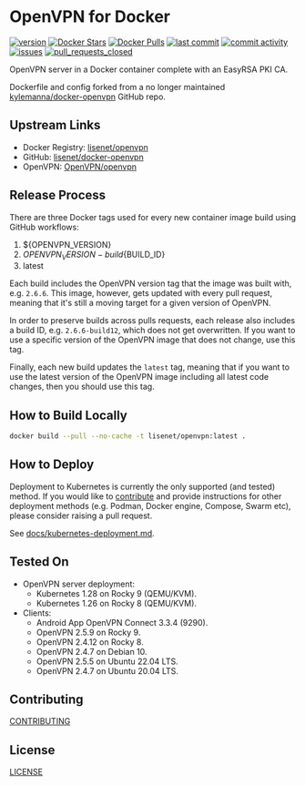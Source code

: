 # OpenVPN for Docker

[![version](https://img.shields.io/github/manifest-json/v/lisenet/docker-openvpn?label=OpenVPN)](https://github.com/lisenet/docker-openvpn/blob/master/manifest.json)
[![Docker Stars](https://img.shields.io/docker/stars/lisenet/openvpn.svg)](https://hub.docker.com/r/lisenet/openvpn/)
[![Docker Pulls](https://img.shields.io/docker/pulls/lisenet/openvpn.svg)](https://hub.docker.com/r/lisenet/openvpn/)
[![last commit](https://img.shields.io/github/last-commit/lisenet/docker-openvpn)](https://github.com/lisenet/docker-openvpn/commits/master)
[![commit activity](https://img.shields.io/github/commit-activity/y/lisenet/docker-openvpn)](https://github.com/lisenet/docker-openvpn/commits/master)
[![issues](https://img.shields.io/github/issues/lisenet/docker-openvpn)](https://github.com/lisenet/docker-openvpn/issues)
[![pull_requests_closed](https://img.shields.io/github/issues-pr-closed/lisenet/docker-openvpn)](https://github.com/lisenet/docker-openvpn/pulls)

OpenVPN server in a Docker container complete with an EasyRSA PKI CA.

Dockerfile and config forked from a no longer maintained [kylemanna/docker-openvpn](https://github.com/kylemanna/docker-openvpn) GitHub repo.

## Upstream Links

* Docker Registry: [lisenet/openvpn](https://hub.docker.com/r/lisenet/openvpn/)
* GitHub: [lisenet/docker-openvpn](https://github.com/lisenet/docker-openvpn)
* OpenVPN: [OpenVPN/openvpn](https://github.com/OpenVPN/openvpn/tags)

## Release Process

There are three Docker tags used for every new container image build using GitHub workflows:

1. ${OPENVPN_VERSION}
2. ${OPENVPN_VERSION}-build${BUILD_ID}
3. latest

Each build includes the OpenVPN version tag that the image was built with, e.g. `2.6.6`. This image, however, gets updated with every pull request, meaning that it's still a moving target for a given version of OpenVPN.

In order to preserve builds across pulls requests, each release also includes a build ID, e.g. `2.6.6-build12`, which does not get overwritten. If you want to use a specific version of the OpenVPN image that does not change, use this tag.

Finally, each new build updates the `latest` tag, meaning that if you want to use the latest version of the OpenVPN image including all latest code changes, then you should use this tag.

## How to Build Locally

```bash
docker build --pull --no-cache -t lisenet/openvpn:latest .
```

## How to Deploy

Deployment to Kubernetes is currently the only supported (and tested) method. If you would like to [contribute](CONTRIBUTING.md) and provide instructions for other deployment methods (e.g. Podman, Docker engine, Compose, Swarm etc), please consider raising a pull request.

See [docs/kubernetes-deployment.md](./docs/kubernetes-deployment.md).

## Tested On

* OpenVPN server deployment:
  * Kubernetes 1.28 on Rocky 9 (QEMU/KVM).
  * Kubernetes 1.26 on Rocky 8 (QEMU/KVM).
* Clients:
  * Android App OpenVPN Connect 3.3.4 (9290).
  * OpenVPN 2.5.9 on Rocky 9.
  * OpenVPN 2.4.12 on Rocky 8.
  * OpenVPN 2.4.7 on Debian 10.
  * OpenVPN 2.5.5 on Ubuntu 22.04 LTS.
  * OpenVPN 2.4.7 on Ubuntu 20.04 LTS.

## Contributing

[CONTRIBUTING](./CONTRIBUTING.md)

## License

[LICENSE](./LICENSE)

